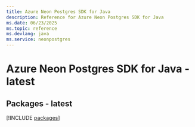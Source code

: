 ```yaml
---
title: Azure Neon Postgres SDK for Java
description: Reference for Azure Neon Postgres SDK for Java
ms.date: 06/23/2025
ms.topic: reference
ms.devlang: java
ms.service: neonpostgres
---
```

# Azure Neon Postgres SDK for Java - latest
## Packages - latest
[!INCLUDE [packages](neon-postgres-index.md)]